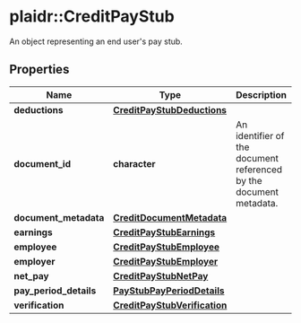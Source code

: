 # plaidr::CreditPayStub

An object representing an end user's pay stub.

## Properties
Name | Type | Description | Notes
------------ | ------------- | ------------- | -------------
**deductions** | [**CreditPayStubDeductions**](CreditPayStubDeductions.md) |  | 
**document_id** | **character** | An identifier of the document referenced by the document metadata. | 
**document_metadata** | [**CreditDocumentMetadata**](CreditDocumentMetadata.md) |  | 
**earnings** | [**CreditPayStubEarnings**](CreditPayStubEarnings.md) |  | 
**employee** | [**CreditPayStubEmployee**](CreditPayStubEmployee.md) |  | 
**employer** | [**CreditPayStubEmployer**](CreditPayStubEmployer.md) |  | 
**net_pay** | [**CreditPayStubNetPay**](CreditPayStubNetPay.md) |  | 
**pay_period_details** | [**PayStubPayPeriodDetails**](PayStubPayPeriodDetails.md) |  | 
**verification** | [**CreditPayStubVerification**](CreditPayStubVerification.md) |  | 


